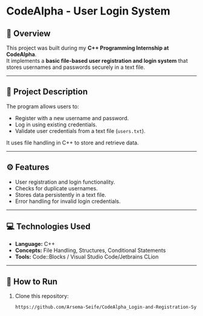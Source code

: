 # CodeAlpha - User Login System

## 📘 Overview
This project was built during my **C++ Programming Internship at CodeAlpha**.  
It implements a **basic file-based user registration and login system** that stores usernames and passwords securely in a text file.

---

## 🧩 Project Description
The program allows users to:
- Register with a new username and password.
- Log in using existing credentials.
- Validate user credentials from a text file (`users.txt`).

It uses file handling in C++ to store and retrieve data.

---

## ⚙️ Features
- User registration and login functionality.
- Checks for duplicate usernames.
- Stores data persistently in a text file.
- Error handling for invalid login credentials.

---

## 💻 Technologies Used
- **Language:** C++
- **Concepts:** File Handling, Structures, Conditional Statements
- **Tools:** Code::Blocks / Visual Studio Code/Jetbrains CLion

---

## 🚀 How to Run
1. Clone this repository:
   ```bash
   https://github.com/Arsema-Seife/CodeAlpha_Login-and-Registration-System
